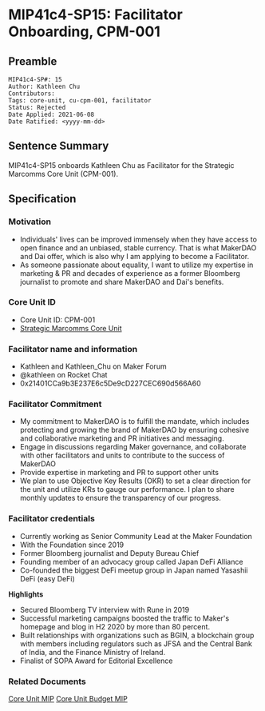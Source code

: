 # MIP41c4-SP15: Facilitator Onboarding, CPM-001

## Preamble

```
MIP41c4-SP#: 15
Author: Kathleen Chu
Contributors:
Tags: core-unit, cu-cpm-001, facilitator
Status: Rejected
Date Applied: 2021-06-08
Date Ratified: <yyyy-mm-dd>
```

## Sentence Summary

MIP41c4-SP15 onboards Kathleen Chu as Facilitator for the Strategic Marcomms Core Unit (CPM-001).

## Specification

### Motivation

* Individuals' lives can be improved immensely when they have access to open finance and an unbiased, stable currency. That is what MakerDAO and Dai offer, which is also why I am applying to become a Facilitator.  
* As someone passionate about equality, I want to utilize my expertise in marketing & PR and decades of experience as a former Bloomberg journalist to promote and share MakerDAO and Dai's benefits.  

### Core Unit ID

* Core Unit ID: CPM-001
* [Strategic Marcomms Core Unit](https://forum.makerdao.com/t/mip39c2-spx-add-strategic-marcomms-core-unit/8617) 

### Facilitator name and information

* Kathleen and Kathleen_Chu on Maker Forum
* @kathleen on Rocket Chat
* 0x21401CCa9b3E237E6c5De9cD227CEC690d566A60

### Facilitator Commitment

* My commitment to MakerDAO is to fulfill the mandate, which includes protecting and growing the brand of MakerDAO by ensuring cohesive and collaborative marketing and PR initiatives and messaging.
* Engage in discussions regarding Maker governance, and collaborate with other facilitators and units to contribute to the success of MakerDAO
* Provide expertise in marketing and PR to support other units
* We plan to use Objective Key Results (OKR) to set a clear direction for the unit and utilize KRs to gauge our performance. I plan to share monthly updates to ensure the transparency of our progress.

### Facilitator credentials

* Currently working as Senior Community Lead at the Maker Foundation
* With the Foundation since 2019
* Former Bloomberg journalist and Deputy Bureau Chief
* Founding member of an advocacy group called Japan DeFi Alliance
* Co-founded the biggest DeFi meetup group in Japan named Yasashii DeFi (easy DeFi)

**Highlights**

* Secured Bloomberg TV interview with Rune in 2019
* Successful marketing campaigns boosted the traffic to Maker's homepage and blog in H2 2020 by more than 80 percent.
* Built relationships with organizations such as BGIN, a blockchain group with members including regulators such as JFSA and the Central Bank of India, and the Finance Ministry of Ireland.
* Finalist of SOPA Award for Editorial Excellence

### Related Documents
[Core Unit MIP](https://forum.makerdao.com/t/mip39c2-spx-add-strategic-marcomms-core-unit/8617)
[Core Unit Budget MIP](https://forum.makerdao.com/t/mip40c2-spx-add-core-unit-budget-cpm-001/8618)
